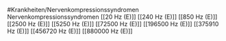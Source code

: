 #Krankheiten/Nervenkompressionssyndromen
Nervenkompressionssyndromen
[[20 Hz (E)]]
[[240 Hz (E)]]
[[850 Hz (E)]]
[[2500 Hz (E)]]
[[5250 Hz (E)]]
[[72500 Hz (E)]]
[[196500 Hz (E)]]
[[375910 Hz (E)]]
[[456720 Hz (E)]]
[[880000 Hz (E)]]